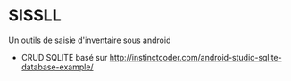 # SISSLL
Un outils de saisie d'inventaire sous android
* CRUD SQLITE basé sur http://instinctcoder.com/android-studio-sqlite-database-example/
